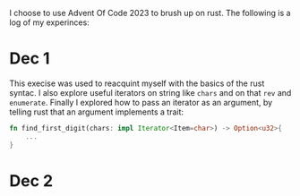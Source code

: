 I choose to use Advent Of Code 2023 to brush up on rust. The following is a log of my experinces:

# Dec 1

This execise was used to reacquint myself with the basics of the rust syntac. I also explore useful iterators on string like `chars` and on that `rev` and `enumerate`. Finally I explored how to pass an iterator as an argument, by telling rust that an argument implements a trait:

```rust
fn find_first_digit(chars: impl Iterator<Item=char>) -> Option<u32>{
    ...
}
```

# Dec 2

